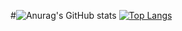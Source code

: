 #![Anurag's GitHub stats](https://github-readme-stats.vercel.app/api?username=krishmupri1&show_icons=true&theme=cobalt)
[![Top Langs](https://github-readme-stats.vercel.app/api/top-langs/?username=krishmupri1)](https://github.com/krishmupri1/TheLedgerCompany)

